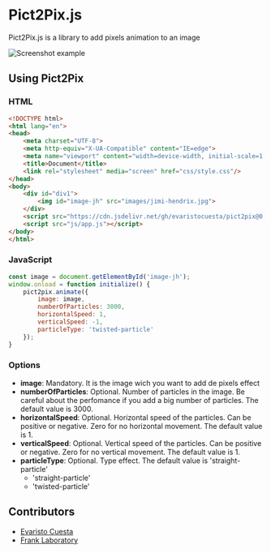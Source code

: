# Pict2Pix.js
Pict2Pix.js is a library to add pixels animation to an image

![Screenshot example](./resources/pict2pix.gif)

## Using Pict2Pix

### HTML

```html
<!DOCTYPE html>
<html lang="en">
<head>
    <meta charset="UTF-8">
    <meta http-equiv="X-UA-Compatible" content="IE=edge">
    <meta name="viewport" content="width=device-width, initial-scale=1.0">
    <title>Document</title>
    <link rel="stylesheet" media="screen" href="css/style.css"/>
</head>
<body>
    <div id="div1">
        <img id="image-jh" src="images/jimi-hendrix.jpg">
    </div>
    <script src="https://cdn.jsdelivr.net/gh/evaristocuesta/pict2pix@0.1.1/dist/pict2pix.min.js"></script>
    <script src="js/app.js"></script>
</body>
</html>
```

### JavaScript
```javascript
const image = document.getElementById('image-jh');
window.onload = function initialize() {
    pict2pix.animate({
        image: image,
        numberOfParticles: 3000,
        horizontalSpeed: 1,
        verticalSpeed: -1,
        particleType: 'twisted-particle'
    });
}
```

### Options
- **image**: Mandatory. It is the image wich you want to add de pixels effect
- **numberOfParticles**: Optional. Number of particles in the image. Be careful about the perfomance if you add a big number of particles. The default value is 3000.
- **horizontalSpeed**: Optional. Horizontal speed of the particles. Can be positive or negative. Zero for no horizontal movement. The default value is 1. 
- **verticalSpeed**: Optional. Vertical speed of the particles. Can be positive or negative. Zero for no vertical movement. The default value is 1. 
- **particleType**: Optional. Type effect. The default value is 'straight-particle'
  - 'straight-particle'
  - 'twisted-particle'

## Contributors
- [Evaristo Cuesta](https://evaristocuesta.com)
- [Frank Laboratory](https://www.youtube.com/c/Frankslaboratory/)
